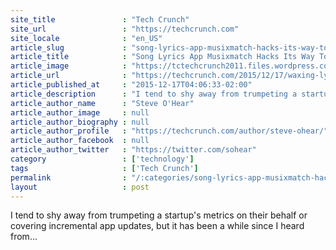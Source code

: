 ```yaml
---
site_title               : "Tech Crunch"
site_url                 : "https://techcrunch.com"
site_locale              : "en_US"
article_slug             : "song-lyrics-app-musixmatch-hacks-its-way-to-50m-downloads-30m-maus-adds-spotify-support"
article_title            : "Song Lyrics App Musixmatch Hacks Its Way To 50M Downloads/30M MAUs, Adds Spotify Support"
article_image            : "https://tctechcrunch2011.files.wordpress.com/2015/12/shareholders_3_dec2015.png?w=764&h=400&crop=1"
article_url              : "https://techcrunch.com/2015/12/17/waxing-lyrical/"
article_published_at     : "2015-12-17T04:06:33-02:00"
article_description      : "I tend to shy away from trumpeting a startup's metrics on their behalf or covering incremental app updates, but it has been a while since I heard from..."
article_author_name      : "Steve O'Hear"
article_author_image     : null
article_author_biography : null
article_author_profile   : "https://techcrunch.com/author/steve-ohear/"
article_author_facebook  : null
article_author_twitter   : "https://twitter.com/sohear"
category                 : ['technology']
tags                     : ['Tech Crunch']
permalink                : "/:categories/song-lyrics-app-musixmatch-hacks-its-way-to-50m-downloads-30m-maus-adds-spotify-support/"
layout                   : post
---
```


I tend to shy away from trumpeting a startup's metrics on their behalf or covering incremental app updates, but it has been a while since I heard from...
